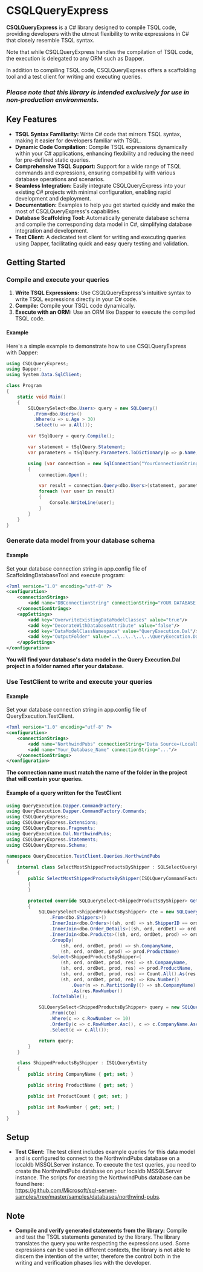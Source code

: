 # CSQLQueryExpress

**CSQLQueryExpress** is a C# library designed to compile TSQL code, providing developers with the utmost flexibility to write expressions in C# that closely resemble TSQL syntax.  

Note that while CSQLQueryExpress handles the compilation of TSQL code, the execution is delegated to any ORM such as Dapper.

In addition to compiling TSQL code, CSQLQueryExpress offers a scaffolding tool and a test client for writing and executing queries.

### ***Please note that this library is intended exclusively for use in non-production environments.***

## Key Features

- **TSQL Syntax Familiarity:** Write C# code that mirrors TSQL syntax, making it easier for developers familiar with TSQL.
- **Dynamic Code Compilation:** Compile TSQL expressions dynamically within your C# applications, enhancing flexibility and reducing the need for pre-defined static queries.
- **Comprehensive TSQL Support:** Support for a wide range of TSQL commands and expressions, ensuring compatibility with various database operations and scenarios.
- **Seamless Integration:** Easily integrate CSQLQueryExpress into your existing C# projects with minimal configuration, enabling rapid development and deployment.
- **Documentation:** Examples to help you get started quickly and make the most of CSQLQueryExpress's capabilities.
- **Database Scaffolding Tool:** Automatically generate database schema and compile the corresponding data model in C#, simplifying database integration and development.
- **Test Client:** A dedicated test client for writing and executing queries using Dapper, facilitating quick and easy query testing and validation.

## Getting Started

### Compile and execute your queries

1. **Write TSQL Expressions:** Use CSQLQueryExpress's intuitive syntax to write TSQL expressions directly in your C# code.
2. **Compile:** Compile your TSQL code dynamically.
3. **Execute with an ORM:** Use an ORM like Dapper to execute the compiled TSQL code.

#### Example

Here's a simple example to demonstrate how to use CSQLQueryExpress with Dapper:

```csharp
using CSQLQueryExpress;
using Dapper;
using System.Data.SqlClient;

class Program
{
    static void Main()
    {
        SQLQuerySelect<dbo.Users> query = new SQLQuery()
          .From<dbo.Users>()
          .Where(u => u.Age > 30)
          .Select(u => u.All());

        var tSqlQuery = query.Compile();

        var statement = tSqlQuery.Statement;
        var parameters = tSqlQuery.Parameters.ToDictionary(p => p.Name, p => p.Value);

        using (var connection = new SqlConnection("YourConnectionString"))
        {
            connection.Open();

            var result = connection.Query<dbo.Users>(statement, parameters);
            foreach (var user in result)
            {
                Console.WriteLine(user);
            }
        }
    }
}
```

### Generate data model from your database schema

#### Example

Set your database connection string in app.config file of ScaffoldingDatabaseTool and execute program:

```xml
<?xml version="1.0" encoding="utf-8" ?>
<configuration>
	<connectionStrings>
		<add name="DBConnectionString" connectionString="YOUR DATABASE CONNECTION STRING" />
	</connectionStrings>
	<appSettings>
		<add key="OverwriteExistingDataModelClasses" value="true"/>
		<add key="DecorateWithDatabaseAttribute" value="false"/>
		<add key="DataModelClassNamespace" value="QueryExecution.Dal"/>
		<add key="OutputFolder" value="..\..\..\..\..\QueryExecution.Dal\Dal"/>
	</appSettings>
</configuration>
```
**You will find your database's data model in the Query Execution.Dal project in a folder named after your database.**
   
### Use TestClient to write and execute your queries

#### Example

Set your database connection string in app.config file of QueryExecution.TestClient.  

```xml
<?xml version="1.0" encoding="utf-8" ?>
<configuration>
	<connectionStrings>
		<add name="NorthwindPubs" connectionString="Data Source=(LocalDb)\MSSQLLocalDB;Initial Catalog=NorthwindPubs;Integrated Security=SSPI;" />
		<add name="Your_Database_Name" connectionString="..."/>
	</connectionStrings>
</configuration>
```
**The connection name must match the name of the folder in the project that will contain your queries.**

#### Example of a query written for the TestClient  

```csharp
using QueryExecution.Dapper.CommandFactory;
using QueryExecution.Dapper.CommandFactory.Commands;
using CSQLQueryExpress;
using CSQLQueryExpress.Extensions;
using CSQLQueryExpress.Fragments;
using QueryExecution.Dal.NorthwindPubs;
using CSQLQueryExpress.Statements;
using CSQLQueryExpress.Schema;

namespace QueryExecution.TestClient.Queries.NorthwindPubs
{
    internal class SelectMostShippedProductsByShipper : SQLSelectQueryCommand<ShippedProductsByShipper>
    {
        public SelectMostShippedProductsByShipper(ISQLQueryCommandFactory commandFactory) : base(commandFactory)
        {
        }

        protected override SQLQuerySelect<ShippedProductsByShipper> GetQuerySelect()
        {
            SQLQuerySelect<ShippedProductsByShipper> cte = new SQLQuery()
                .From<dbo.Shippers>()
                .InnerJoin<dbo.Orders>((sh, ord) => sh.ShipperID == ord.ShipVia)
                .InnerJoin<dbo.Order_Details>((sh, ord, ordDet) => ord.OrderID == ordDet.OrderID)
                .InnerJoin<dbo.Products>((sh, ord, ordDet, prod) => ordDet.ProductID == prod.ProductID)
                .GroupBy(
                    (sh, ord, ordDet, prod) => sh.CompanyName,
                    (sh, ord, ordDet, prod) => prod.ProductName)
                .Select<ShippedProductsByShipper>(
                    (sh, ord, ordDet, prod, res) => sh.CompanyName,
                    (sh, ord, ordDet, prod, res) => prod.ProductName,
                    (sh, ord, ordDet, prod, res) => Count.All().As(res.ProductCount),
                    (sh, ord, ordDet, prod, res) => Row.Number()
                        .Over(n => n.PartitionBy(() => sh.CompanyName).OrderBy(() => Count.All().Desc()))
                        .As(res.RowNumber))
                .ToCteTable();

            SQLQuerySelect<ShippedProductsByShipper> query = new SQLQuery()
                .From(cte)
                .Where(c => c.RowNumber <= 10)
                .OrderBy(c => c.RowNumber.Asc(), c => c.CompanyName.Asc())
                .Select(c => c.All());

            return query;
        }
    }

    class ShippedProductsByShipper : ISQLQueryEntity
    {
        public string CompanyName { get; set; }

        public string ProductName { get; set; }

        public int ProductCount { get; set; }

        public int RowNumber { get; set; }
    }
}
```

## Setup

- **Test Client:** The test client includes example queries for this data model and is configured to connect to the NorthwindPubs database on a localdb MSSQLServer instance. To execute the test queries, you need to create the NorthwindPubs database on your localdb MSSQLServer instance. 
  The scripts for creating the NorthwindPubs database can be found here:  
  https://github.com/Microsoft/sql-server-samples/tree/master/samples/databases/northwind-pubs.

## Note

- **Compile and verify generated statements from the library:** Compile and test the TSQL statements generated by the library. The library translates the query you write respecting the expressions used. Some expressions can be used in different contexts, the library is not able to discern the intention of the writer, therefore the control both in the writing and verification phases lies with the developer.
